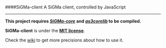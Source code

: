 ####SiGMa-client
A SiGMa client, controlled by JavaScript

- - -

**This project requires [*SiGMa-core*](https://github.com/jacomyal/SiGMa-core) and [*as3corelib*](https://github.com/mikechambers/as3corelib) to be compiled.**

**SiGMa-client** is under the [**MIT license**](http://github.com/jacomyal/SiGMa-client/blob/master/license.txt).

Check the [wiki](https://github.com/jacomyal/SiGMa-client/wiki) to get more precisions about how to use it.
